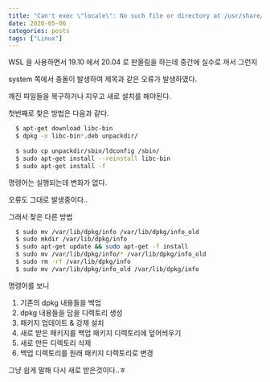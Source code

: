 ```yaml
---
title: "Can't exec \"locale\": No such file or directory at /usr/share/perl5/Debconf/Encoding.pm"
date: 2020-05-06
categories: posts
tags: ["Linux"]
---
```

WSL 을 사용하면서 19.10 에서 20.04 로 판올림을 하는데 중간에 실수로 꺼서 그런지

system 쪽에서 충돌이 발생하여 제목과 같은 오류가 발생하였다.

깨진 파일들을 복구하거나 지우고 새로 설치를 해야된다.

첫번째로 찾은 방법은 다음과 같다.

```sh
  $ apt-get download libc-bin
  $ dpkg -x libc-bin*.deb unpackdir/
  
  $ sudo cp unpackdir/sbin/ldconfig /sbin/
  $ sudo apt-get install --reinstall libc-bin
  $ sudo apt-get install -f
```

명령어는 실행되는데 변화가 없다.

오류도 그대로 발생중이다..

그래서 찾은 다른 방법

```sh
  $ sudo mv /var/lib/dpkg/info /var/lib/dpkg/info_old 　　　　
  $ sudo mkdir /var/lib/dpkg/info 　　　　　　　　　　　　
  $ sudo apt-get update && sudo apt-get -f install
  $ sudo mv /var/lib/dpkg/info/* /var/lib/dpkg/info_old 　　　
  $ sudo rm -rf /var/lib/dpkg/info 　　　　　　　　　　　　
  $ sudo mv /var/lib/dpkg/info_old /var/lib/dpkg/info 　
```

명령어를 보니

1. 기존의 dpkg 내용들을 백업
2. dpkg 내용들을 담을 디렉토리 생성
3. 패키지 업데이트 & 강제 설치
4. 새로 받은 패키지를 백업 패키지 디렉토리에 덮어씌우기
5. 새로 만든 디렉토리 삭제
6. 백업 디렉토리를 원래 패키지 디렉토리로 변경

그냥 쉽게 말해 다시 새로 받은것이다..ㅎ